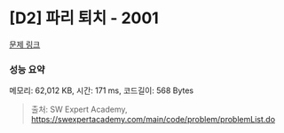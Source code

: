 # [D2] 파리 퇴치 - 2001 

[문제 링크](https://swexpertacademy.com/main/code/problem/problemDetail.do?contestProbId=AV5PzOCKAigDFAUq) 

### 성능 요약

메모리: 62,012 KB, 시간: 171 ms, 코드길이: 568 Bytes



> 출처: SW Expert Academy, https://swexpertacademy.com/main/code/problem/problemList.do